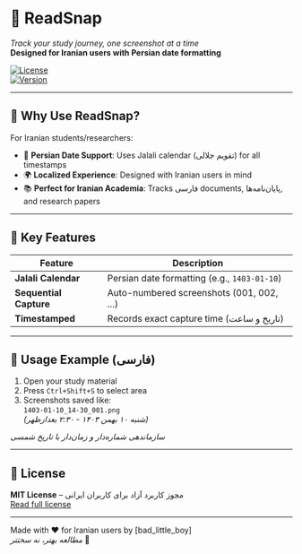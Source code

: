 # 📸 ReadSnap  
*Track your study journey, one screenshot at a time*  
**Designed for Iranian users with Persian date formatting**

[![License](https://img.shields.io/badge/license-MIT-blue.svg)](LICENSE)  
[![Version](https://img.shields.io/badge/version-1.0.0-green)](https://github.com/mehdilatif/readsnap/releases)  

---

## 🌟 Why Use ReadSnap?  
For Iranian students/researchers:  
- 📅 **Persian Date Support**: Uses Jalali calendar (تقویم جلالی) for all timestamps  
- 🌍 **Localized Experience**: Designed with Iranian users in mind  
- 📚 **Perfect for Iranian Academia**: Tracks فارسی documents, پایان‌نامه‌ها, and research papers  

---

## 🚀 Key Features  
| Feature                | Description                                  |
|------------------------|----------------------------------------------|
| **Jalali Calendar**    | Persian date formatting (e.g., `1403-01-10`) |
| **Sequential Capture** | Auto-numbered screenshots (001, 002, ...)    |
| **Timestamped**        | Records exact capture time (تاریخ و ساعت)    |

---

## 📱 Usage Example (فارسی)  
1. Open your study material  
2. Press `Ctrl+Shift+S` to select area  
3. Screenshots saved like:  
   `1403-01-10_14-30_001.png`  
   *(شنبه ۱۰ بهمن ۱۴۰۳ - ۲:۳۰ بعدازظهر)*  

*سازماندهی شماره‌دار و زمان‌دار با تاریخ شمسی*

---

## 📝 License  
**MIT License** – مجوز کاربرد آزاد برای کاربران ایرانی  
[Read full license](LICENSE)  

---

Made with ❤️ for Iranian users by [bad_little_boy]  
*مطالعه بهتر، نه سختتر* 🚀  
